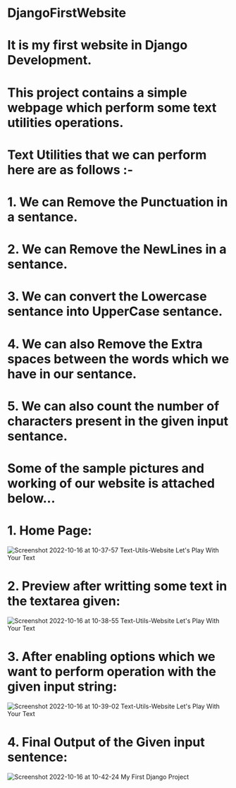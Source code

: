 # DjangoFirstWebsite

# It is my first website in Django Development.
# This project contains a simple webpage which perform some text utilities operations.
# Text Utilities that we can perform here are as follows :- 
# 1. We can Remove the Punctuation in a sentance.
# 2. We can Remove the NewLines in a sentance.
# 3. We can convert the Lowercase sentance into UpperCase sentance.
# 4. We can also Remove the Extra spaces between the words which we have in our sentance.
# 5. We can also count the number of characters present in the given input sentance.

# Some of the sample pictures and working of our website is attached below...

# 1. Home Page:
![Screenshot 2022-10-16 at 10-37-57 Text-Utils-Website  Let's Play With Your Text](https://user-images.githubusercontent.com/75872164/196031194-1f8e19b2-53ff-4b1b-beaf-d1509474acdd.png)


# 2. Preview after writting some text in the textarea given:
![Screenshot 2022-10-16 at 10-38-55 Text-Utils-Website  Let's Play With Your Text](https://user-images.githubusercontent.com/75872164/196031198-91f5f336-3aab-4b3b-9262-9177ca7bf091.png)


# 3. After enabling options which we want to perform operation with the given input string:
![Screenshot 2022-10-16 at 10-39-02 Text-Utils-Website  Let's Play With Your Text](https://user-images.githubusercontent.com/75872164/196031209-e65cd370-278f-4937-b159-be624996b7e0.png)


# 4. Final Output of the Given input sentence:
![Screenshot 2022-10-16 at 10-42-24 My First Django Project](https://user-images.githubusercontent.com/75872164/196031216-cbe853eb-e860-4352-84fe-f5371cf94d4d.png)

